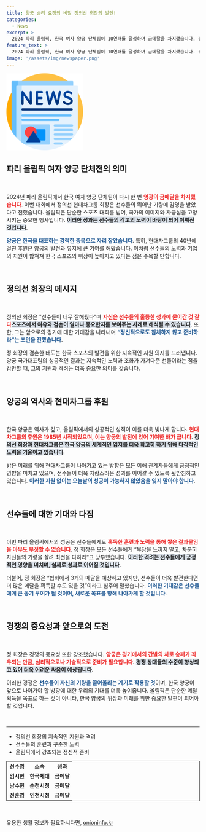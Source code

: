 ```yaml
---
title: 양궁 승리 요정의 비밀 정의선 회장의 발언!
categories:
  - News
excerpt: >
  2024 파리 올림픽, 한국 여자 양궁 단체팀이 10연패를 달성하며 금메달을 차지했습니다. 정의선 현대차 회장은 선수들의 노력을 치켜세우고 향후에도 지속적인 지원을 약속했습니다. 이 기적의 순간을 놓치지 마세요!
feature_text: >
  2024 파리 올림픽, 한국 여자 양궁 단체팀이 10연패를 달성하며 금메달을 차지했습니다. 정의선 현대차 회장은 선수들의 노력을 치켜세우고 향후에도 지속적인 지원을 약속했습니다. 이 기적의 순간을 놓치지 마세요!
image: '/assets/img/newspaper.png'
---
```


<p><img src="/assets/img/newspaper.png" alt="kimp 속보" /></p>

<h2 data-ke-size="size26">파리 올림픽 여자 양궁 단체전의 의미</h2>

<p data-ke-size="size16">&nbsp;</p>

<p>2024년 파리 올림픽에서 한국 여자 양궁 단체팀이 다시 한 번 <b><span style="color: #ee2323;">영광의 금메달을 차지했습니다</span></b>. 이번 대회에서 정의선 현대차그룹 회장은 선수들의 뛰어난 기량에 감명을 받았다고 전했습니다. 올림픽은 단순한 스포츠 대회를 넘어, 국가의 이미지와 자긍심을 고양시키는 중요한 행사입니다. <b><span style="background-color: #21538527;">이러한 성과는 선수들의 각고의 노력이 바탕이 되어 이뤄진 것입니다</span></b>. </p>

<p><b><span style="color: #1a5490;">양궁은 한국을 대표하는 강력한 종목으로 자리 잡았습니다</span></b>. 특히, 현대차그룹의 40년에 걸친 후원은 양궁의 발전과 유지에 큰 기여를 해왔습니다. 이처럼 선수들의 노력과 기업의 지원이 합쳐져 한국 스포츠의 위상이 높아지고 있다는 점은 주목할 만합니다.</p>

<p data-ke-size="size16">&nbsp;</p>

<h2 data-ke-size="size26">정의선 회장의 메시지</h2>

<p data-ke-size="size16">&nbsp;</p>

<p>정의선 회장은 "선수들이 너무 잘해줬다"며 <b><span style="color: #ee2323;">자신은 선수들의 훌륭한 성과에 묻어간 것 같다</span></b고 고백했습니다. 이는 <b><span style="background-color: #21538527;">스포츠에서 여유와 겸손이 얼마나 중요한지를 보여주는 사례로 해석될 수 있습니다</span></b>. 또한, 그는 앞으로의 경기에 대한 기대감을 나타내며 <b><span style="color: #1a5490;">“정신적으로도 침체하지 않고 준비하라”는 조언을 전했습니다</span></b>.</p>

<p>정 회장의 겸손한 태도는 한국 스포츠의 발전을 위한 지속적인 지원 의지를 드러냅니다. 양궁 국가대표팀의 성공적인 결과는 지속적인 노력과 조화가 가져다준 선물이라는 점을 감안할 때, 그의 지원과 격려는 더욱 중요한 의미를 갖습니다.</p>

<p data-ke-size="size16">&nbsp;</p>

<h2 data-ke-size="size26">양궁의 역사와 현대차그룹 후원</h2>

<p data-ke-size="size16">&nbsp;</p>

<p>한국 양궁은 역사가 깊고, 올림픽에서의 성공적인 성적이 이를 더욱 빛나게 합니다. <b><span style="color: #ee2323;">현대차그룹의 후원은 1985년 시작되었으며, 이는 양궁의 발전에 있어 기여한 바가 큽니다</span></b>. <b><span style="background-color: #21538527;">정의선 회장과 현대차그룹은 한국 양궁의 세계적인 입지를 더욱 확고히 하기 위해 다각적인 노력을 기울이고 있습니다</span></b>. </p>

<p>밝은 미래를 위해 현대차그룹이 나아가고 있는 방향은 모든 이해 관계자들에게 긍정적인 영향을 미치고 있으며, 선수들이 더욱 자랑스러운 성과를 이어갈 수 있도록 뒷받침하고 있습니다. <b><span style="color: #1a5490;">이러한 지원 없이는 오늘날의 성공이 가능하지 않았음을 잊지 말아야 합니다</span></b>.</p>

<p data-ke-size="size16">&nbsp;</p>

<h2 data-ke-size="size26">선수들에 대한 기대와 다짐</h2>

<p data-ke-size="size16">&nbsp;</p>

<p>이번 파리 올림픽에서의 성공은 선수들에게도 <b><span style="color: #ee2323;">혹독한 훈련과 노력을 통해 쌓은 결과물임을 아무도 부정할 수 없습니다</span></b>. 정 회장은 모든 선수들에게 “부담을 느끼지 말고, 차분히 자신들의 기량을 살려 최선을 다하라”고 당부했습니다. <b><span style="background-color: #21538527;">이러한 격려는 선수들에게 긍정적인 영향을 미치며, 실제로 성과로 이어질 것입니다</span></b>.</p>

<p>더불어, 정 회장은 “협회에서 3개의 메달을 예상하고 있지만, 선수들이 더욱 발전한다면 더 많은 메달을 획득할 수도 있을 것”이라고 힘주어 말했습니다. <b><span style="color: #1a5490;">이러한 기대감은 선수들에게 큰 동기 부여가 될 것이며, 새로운 목표를 향해 나아가게 할 것입니다</span></b>.</p>

<p data-ke-size="size16">&nbsp;</p>

<h2 data-ke-size="size26">경쟁의 중요성과 앞으로의 도전</h2>

<p data-ke-size="size16">&nbsp;</p>

<p>정 회장은 경쟁의 중요성 또한 강조했습니다. <b><span style="color: #ee2323;">양궁은 경기에서의 간발의 차로 승패가 좌우되는 만큼, 심리적으로나 기술적으로 준비가 필요합니다</span></b>. <b><span style="background-color: #21538527;">경쟁 상대들의 수준이 향상되고 있어 더욱 어려운 싸움이 예상됩니다</span></b>. </p>

<p>이러한 경쟁은 <b><span style="color: #1a5490;">선수들이 자신의 기량을 끌어올리는 계기로 작용할 것</span></b>이며, 한국 양궁이 앞으로 나아가야 할 방향에 대한 우리의 기대를 더욱 높여줍니다. 올림픽은 단순한 메달 획득을 목표로 하는 것이 아니라, 한국 양궁의 위상과 미래를 위한 중요한 발판이 되어야 할 것입니다.</p>

<p data-ke-size="size16">&nbsp;</p>

<hr />

<ul>
  <li>정의선 회장의 지속적인 지원과 격려</li>
  <li>선수들의 훈련과 꾸준한 노력</li>
  <li>올림픽에서 강조되는 정신적 준비</li>
</ul>

<table style="width: 100%; border: 1px solid black; border-collapse: collapse;">
  <tbody>
    <tr>
      <td style="text-align: center; height: 17px;"><b>선수명</b></td>
      <td style="text-align: center; height: 17px;"><b>소속</b></td>
      <td style="text-align: center; height: 17px;"><b>성과</b></td>
    </tr>
    <tr>
      <td style="text-align: center; height: 17px;"><b>임시현</b></td>
      <td style="text-align: center; height: 17px;"><b>한국체대</b></td>
      <td style="text-align: center; height: 17px;"><b>금메달</b></td>
    </tr>
    <tr>
      <td style="text-align: center; height: 17px;"><b>남수현</b></td>
      <td style="text-align: center; height: 17px;"><b>순천시청</b></td>
      <td style="text-align: center; height: 17px;"><b>금메달</b></td>
    </tr>
    <tr>
      <td style="text-align: center; height: 17px;"><b>전훈영</b></td>
      <td style="text-align: center; height: 17px;"><b>인천시청</b></td>
      <td style="text-align: center; height: 17px;"><b>금메달</b></td>
    </tr>
  </tbody>
</table>

<p data-ke-size="size16">&nbsp;</p>
유용한 생활 정보가 필요하시다면, <a href="https://onioninfo.kr" rel="dofollow">onioninfo.kr</a>


